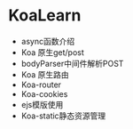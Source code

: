 # KoaLearn
- async函数介绍
- Koa 原生get/post
- bodyParser中间件解析POST
- Koa 原生路由
- Koa-router
- Koa-cookies
- ejs模版使用
- Koa-static静态资源管理
